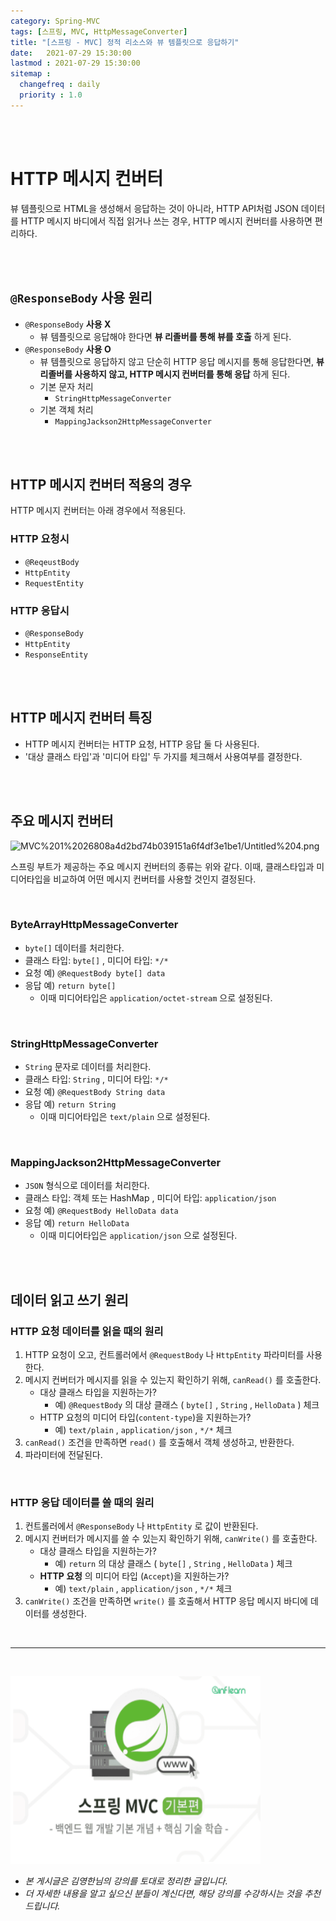 ```yaml
---
category: Spring-MVC
tags: [스프링, MVC, HttpMessageConverter]
title: "[스프링 - MVC] 정적 리소스와 뷰 템플릿으로 응답하기"
date:   2021-07-29 15:30:00 
lastmod : 2021-07-29 15:30:00
sitemap :
  changefreq : daily
  priority : 1.0
---
```


<br/><br/>

# HTTP 메시지 컨버터

뷰 템플릿으로 HTML을 생성해서 응답하는 것이 아니라, HTTP API처럼 JSON 데이터를 HTTP 메시지 바디에서 직접 읽거나 쓰는 경우, HTTP 메시지 컨버터를 사용하면 편리하다.

<br><br>

## `@ResponseBody` 사용 원리

- `@ResponseBody` **사용 X**
    - 뷰 템플릿으로 응답해야 한다면 **뷰 리졸버를 통해 뷰를 호출** 하게 된다.
- `@ResponseBody` **사용 O**
    - 뷰 템플릿으로 응답하지 않고 단순히 HTTP 응답 메시지를 통해 응답한다면, **뷰 리졸버를 사용하지 않고, HTTP 메시지 컨버터를 통해 응답** 하게 된다.
    - 기본 문자 처리
        - `StringHttpMessageConverter`
    - 기본 객체 처리
        - `MappingJackson2HttpMessageConverter`

<br><br>

## HTTP 메시지 컨버터 적용의 경우

HTTP 메시지 컨버터는 아래 경우에서 적용된다.

### HTTP 요청시

- `@ReqeustBody`
- `HttpEntity`
- `RequestEntity`

### HTTP 응답시

- `@ResponseBody`
- `HttpEntity`
- `ResponseEntity`

<br><br>

## HTTP 메시지 컨버터 특징

- HTTP 메시지 컨버터는 HTTP 요청, HTTP 응답 둘 다 사용된다.
- '대상 클래스 타입'과 '미디어 타입' 두 가지를 체크해서 사용여부를 결정한다.

<br><br>

## 주요 메시지 컨버터

![MVC%201%2026808a4d2bd74b039151a6f4df3e1be1/Untitled%204.png](MVC%201%2026808a4d2bd74b039151a6f4df3e1be1/Untitled%204.png)

스프링 부트가 제공하는 주요 메시지 컨버터의 종류는 위와 같다. 이때, 클래스타입과 미디어타입을 비교하여 어떤 메시지 컨버터를 사용할 것인지 결정된다.

<br>

### ByteArrayHttpMessageConverter

- `byte[]` 데이터를 처리한다.
- 클래스 타입: `byte[]` , 미디어 타입: `*/*`
- 요청 예) `@RequestBody byte[] data`
- 응답 예) `return byte[]`
    - 이때 미디어타입은 `application/octet-stream` 으로 설정된다.

<br>

### StringHttpMessageConverter

- `String` 문자로 데이터를 처리한다.
- 클래스 타입: `String` , 미디어 타입: `*/*`
- 요청 예) `@RequestBody String data`
- 응답 예) `return String`
    - 이때 미디어타입은 `text/plain` 으로 설정된다.

<br>

### MappingJackson2HttpMessageConverter

- `JSON` 형식으로 데이터를 처리한다.
- 클래스 타입: 객체 또는 HashMap , 미디어 타입: `application/json`
- 요청 예) `@RequestBody HelloData data`
- 응답 예) `return HelloData`
    - 이때 미디어타입은 `application/json` 으로 설정된다.

<br><br>

## 데이터 읽고 쓰기 원리

### HTTP 요청 데이터를 읽을 때의 원리

1. HTTP 요청이 오고, 컨트롤러에서 `@RequestBody` 나 `HttpEntity` 파라미터를 사용한다.
2. 메시지 컨버터가 메시지를 읽을 수 있는지 확인하기 위해, `canRead()` 를 호출한다.
    - 대상 클래스 타입을 지원하는가?
        - 예) `@RequestBody` 의 대상 클래스 ( `byte[]` , `String` , `HelloData` ) 체크
    - HTTP 요청의 미디어 타입(`content-type`)을 지원하는가?
        - 예) `text/plain` , `application/json` , `*/*` 체크
3. `canRead()` 조건을 만족하면 `read()` 를 호출해서 객체 생성하고, 반환한다.
4. 파라미터에 전달된다.

<br>

### HTTP 응답 데이터를 쓸 때의 원리

1. 컨트롤러에서 `@ResponseBody` 나 `HttpEntity` 로 값이 반환된다.
2. 메시지 컨버터가 메시지를 쓸 수 있는지 확인하기 위해, `canWrite()` 를 호출한다.
    - 대상 클래스 타입을 지원하는가?
        - 예) `return` 의 대상 클래스 ( `byte[]` , `String` , `HelloData` ) 체크
    - **HTTP 요청** 의 미디어 타입 (`Accept`)을 지원하는가?
        - 예) `text/plain` , `application/json` , `*/*` 체크
3. `canWrite()` 조건을 만족하면 `write()` 를 호출해서 HTTP 응답 메시지 바디에 데이터를 생성한다.

<br>

---

<br>

<a href="https://inf.run/RfTn"><img src="/assets/img/Inflearn_Spring_MVC1/Logo.png" width="400px" height="300px"></a>

- *본 게시글은 김영한님의 강의를 토대로 정리한 글입니다.*
- *더 자세한 내용을 알고 싶으신 분들이 계신다면, 해당 강의를 수강하시는 것을 추천드립니다.*